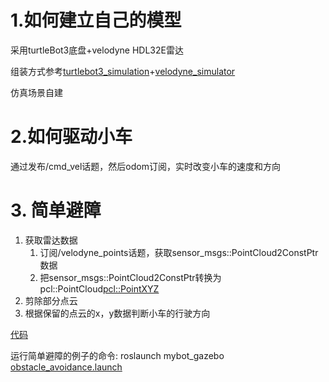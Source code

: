 <!--
 * @Date: 2020-11-02 13:32:05
 * @LastEditTime: 2020-11-26 17:11:38
 * @Author:  Chang_Bin
 * @LastEditors: Chang_Bin
 * @Email: bin_chang@qq.com
 * @Description: 
-->
# 1.如何建立自己的模型

采用turtleBot3底盘+velodyne HDL32E雷达

组装方式参考[turtlebot3_simulation](https://github.com/ROBOTIS-GIT/turtlebot3_simulations)+[velodyne_simulator](https://bitbucket.org/DataspeedInc/velodyne_simulator.git)

仿真场景自建

# 2.如何驱动小车

通过发布/cmd_vel话题，然后odom订阅，实时改变小车的速度和方向

# 3. 简单避障

1. 获取雷达数据
   1. 订阅/velodyne_points话题，获取sensor_msgs::PointCloud2ConstPtr数据
   2. 把sensor_msgs::PointCloud2ConstPtr转换为pcl::PointCloud<pcl::PointXYZ>
2. 剪除部分点云
3. 根据保留的点云的x，y数据判断小车的行驶方向

[代码](mybot_gazebo/src/mybot_drive.cc)

运行简单避障的例子的命令:
roslaunch mybot_gazebo [obstacle_avoidance.launch](mybot_gazebo/launch/obstacle_avoidance.launch)